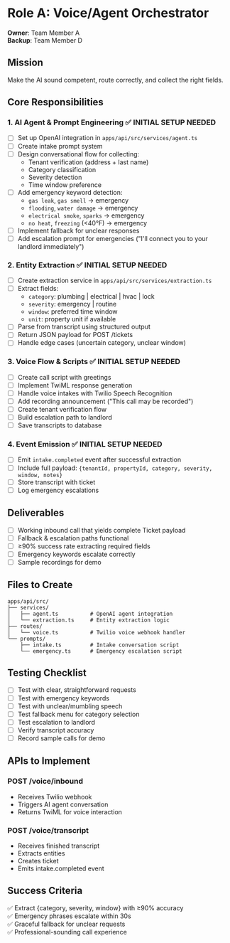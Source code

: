 # Role A: Voice/Agent Orchestrator

**Owner**: Team Member A  
**Backup**: Team Member D

## Mission
Make the AI sound competent, route correctly, and collect the right fields.

## Core Responsibilities

### 1. AI Agent & Prompt Engineering ✅ INITIAL SETUP NEEDED

- [ ] Set up OpenAI integration in `apps/api/src/services/agent.ts`
- [ ] Create intake prompt system
- [ ] Design conversational flow for collecting:
  - Tenant verification (address + last name)
  - Category classification
  - Severity detection
  - Time window preference
- [ ] Add emergency keyword detection:
  - `gas leak`, `gas smell` → emergency
  - `flooding`, `water damage` → emergency
  - `electrical smoke`, `sparks` → emergency
  - `no heat`, `freezing` (<40°F) → emergency
- [ ] Implement fallback for unclear responses
- [ ] Add escalation prompt for emergencies ("I'll connect you to your landlord immediately")

### 2. Entity Extraction ✅ INITIAL SETUP NEEDED

- [ ] Create extraction service in `apps/api/src/services/extraction.ts`
- [ ] Extract fields:
  - `category`: plumbing | electrical | hvac | lock
  - `severity`: emergency | routine
  - `window`: preferred time window
  - `unit`: property unit if available
- [ ] Parse from transcript using structured output
- [ ] Return JSON payload for POST /tickets
- [ ] Handle edge cases (uncertain category, unclear window)

### 3. Voice Flow & Scripts ✅ INITIAL SETUP NEEDED

- [ ] Create call script with greetings
- [ ] Implement TwiML response generation
- [ ] Handle voice intakes with Twilio Speech Recognition
- [ ] Add recording announcement ("This call may be recorded")
- [ ] Create tenant verification flow
- [ ] Build escalation path to landlord
- [ ] Save transcripts to database

### 4. Event Emission ✅ INITIAL SETUP NEEDED

- [ ] Emit `intake.completed` event after successful extraction
- [ ] Include full payload: `{tenantId, propertyId, category, severity, window, notes}`
- [ ] Store transcript with ticket
- [ ] Log emergency escalations

## Deliverables

- [ ] Working inbound call that yields complete Ticket payload
- [ ] Fallback & escalation paths functional
- [ ] ≥90% success rate extracting required fields
- [ ] Emergency keywords escalate correctly
- [ ] Sample recordings for demo

## Files to Create

```
apps/api/src/
├── services/
│   ├── agent.ts          # OpenAI agent integration
│   └── extraction.ts     # Entity extraction logic
├── routes/
│   └── voice.ts          # Twilio voice webhook handler
└── prompts/
    ├── intake.ts         # Intake conversation script
    └── emergency.ts      # Emergency escalation script
```

## Testing Checklist

- [ ] Test with clear, straightforward requests
- [ ] Test with emergency keywords
- [ ] Test with unclear/mumbling speech
- [ ] Test fallback menu for category selection
- [ ] Test escalation to landlord
- [ ] Verify transcript accuracy
- [ ] Record sample calls for demo

## APIs to Implement

### POST /voice/inbound
- Receives Twilio webhook
- Triggers AI agent conversation
- Returns TwiML for voice interaction

### POST /voice/transcript
- Receives finished transcript
- Extracts entities
- Creates ticket
- Emits intake.completed event

## Success Criteria

✅ Extract {category, severity, window} with ≥90% accuracy  
✅ Emergency phrases escalate within 30s  
✅ Graceful fallback for unclear requests  
✅ Professional-sounding call experience

